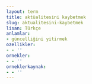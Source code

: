 ```yaml
---
layout: term
title: aktüalitesini kaybetmek
slug: aktualitesini-kaybetmek
lisan: Türkçe
anlamlar:
- güncelliğini yitirmek
ozellikler:
- - ''
ornekler:
- - ''
orneklerkaynak:
- - ''
---
```

